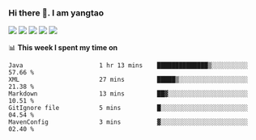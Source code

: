 ### Hi there 👋. I am yangtao 

<!-- **runtu666/runtu666** is a ✨ _special_ ✨ repository because its `README.md` (this file) appears on your GitHub profile. -->

![](https://github-profile-summary-cards.vercel.app/api/cards/profile-details?username=runtu666&theme=github)
![](https://github-profile-summary-cards.vercel.app/api/cards/repos-per-language?username=runtu666&theme=github)
![](https://github-profile-summary-cards.vercel.app/api/cards/most-commit-language?username=runtu666&theme=github)
![](https://github-profile-summary-cards.vercel.app/api/cards/stats?&username=runtu666&theme=github)
![](https://github-profile-summary-cards.vercel.app/api/cards/productive-time?username=runtu666&theme=github)

📊 **This week I spent my time on**
<!--START_SECTION:waka-->

```text
Java                     1 hr 13 mins    ██████████████▒░░░░░░░░░░   57.66 %
XML                      27 mins         █████▒░░░░░░░░░░░░░░░░░░░   21.38 %
Markdown                 13 mins         ██▓░░░░░░░░░░░░░░░░░░░░░░   10.51 %
GitIgnore file           5 mins          █░░░░░░░░░░░░░░░░░░░░░░░░   04.54 %
MavenConfig              3 mins          ▓░░░░░░░░░░░░░░░░░░░░░░░░   02.40 %
```

<!--END_SECTION:waka-->


[comment]: <> (Here are some ideas to get you started:)

[comment]: <> (- 🔭 I’m currently working on tal)

[comment]: <> (- 🌱 I’m currently learning devops)

[comment]: <> (- 👯 I’m looking to collaborate on ...)

[comment]: <> (- 🤔 I’m looking for help with ...)

[comment]: <> (- 💬 Ask me about ...)

[comment]: <> (- 📫 How to reach me: ...)

[comment]: <> (- 😄 Pronouns: ...)

[comment]: <> (- ⚡ Fun fact: ...)
